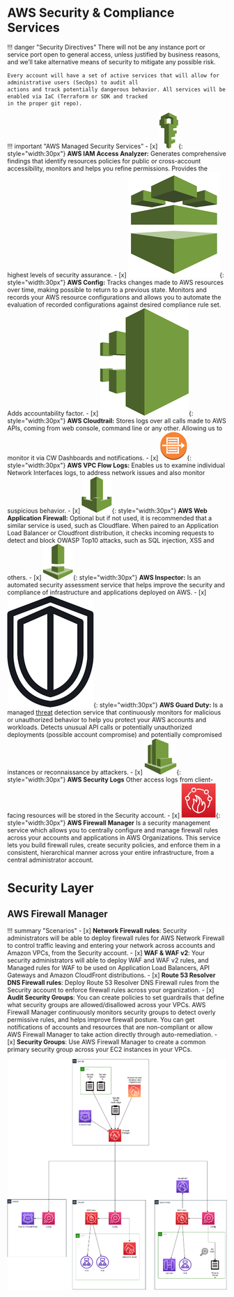 # AWS Security & Compliance Services

!!! danger "Security Directives"
    There will not be any instance port or service port open to general access, unless justified by business reasons, 
    and we’ll take alternative means of security to mitigate any possible risk.
    
    Every account will have a set of active services that will allow for administrative users (SecOps) to audit all 
    actions and track potentially dangerous behavior. All services will be enabled via IaC (Terraform or SDK and tracked
    in the proper git repo).

!!! important "AWS Managed Security Services"
    - [x] ![aws-service](../../../assets/images/icons/aws-emojipack/SecurityIdentityCompliance_IAM.png){: style="width:30px"}
        **AWS IAM Access Analyzer:** Generates comprehensive findings that identify resources policies for public or 
        cross-account accessibility, monitors and helps you refine permissions. Provides the highest levels of security assurance.
    - [x] ![aws-service](../../../assets/images/icons/aws-emojipack/SecurityIdentityCompliance_Config.png){: style="width:30px"}
        **AWS Config:** Tracks changes made to AWS resources over time, making possible to return to a previous state.
         Monitors and records your AWS resource configurations and allows you to automate the evaluation of recorded
          configurations against desired compliance rule set. Adds accountability factor.
    - [x] ![aws-service](../../../assets/images/icons/aws-emojipack/SecurityIdentityCompliance_CloudTrail.png){: style="width:30px"}
        **AWS Cloudtrail:** Stores logs over all calls made to AWS APIs, coming from web console, command line or any
         other. Allowing us to monitor it via CW Dashboards and notifications.
    - [x] ![aws-service](../../../assets/images/icons/aws-emojipack/NetworkingContentDelivery_AmazonVPC_flowlogs.png){: style="width:30px"}
        **AWS VPC Flow Logs:** Enables us to examine individual Network Interfaces logs, to address network issues and
         also monitor suspicious behavior.
    - [x] ![aws-service](../../../assets/images/icons/aws-emojipack/SecurityIdentityCompliance_AWSWAF.png){: style="width:30px"}
        **AWS Web Application Firewall:** Optional but if not used, it is recommended that a similar service is used,
         such as Cloudflare. When paired to an Application Load Balancer or Cloudfront distribution, it checks incoming
          requests to detect and block OWASP Top10 attacks, such as SQL injection, XSS and others. 
    - [x] ![aws-service](../../../assets/images/icons/aws-emojipack/SecurityIdentityCompliance_AmazonInspector.png){: style="width:30px"} 
        **AWS Inspector:**  Is an automated security assessment service that helps improve the security and compliance
         of infrastructure and applications deployed on AWS. 
    - [x] ![aws-service](../../../assets/images/icons/aws-emojipack/SecurityIdentityCompliance_AmazonGuardDuty.png){: style="width:30px"}
        **AWS Guard Duty:** Is a managed [threat](https://youtu.be/czsuZXQvD8E?t=947) detection service that
         continuously monitors for malicious or unauthorized behavior to help you protect your AWS accounts and
          workloads. Detects unusual API calls or potentially unauthorized deployments (possible account compromise)
           and potentially compromised instances or reconnaissance by attackers.
    - [x] ![aws-service](../../../assets/images/icons/aws-emojipack/ManagementTools_AmazonCloudWatch.png){: style="width:30px"}
        **AWS Security Logs** Other access logs from client-facing resources will be stored in the Security account.
    - [x] ![aws-service](../../../assets/images/icons/aws-emojipack/AWS_Firewall_Manager.png){: style="width:30px"}
        **AWS Firewall Manager** Is a security management service which allows you to centrally configure and manage firewall rules across your accounts and applications in AWS Organizations. This service lets you build firewall rules, create security policies, and enforce them in a consistent, hierarchical manner across your entire infrastructure, from a central administrator account.

# Security Layer

## AWS Firewall Manager

!!! summary "Scenarios"
    - [x] **Network Firewall rules**: Security administrators will be able to deploy firewall rules for AWS Network Firewall to control traffic leaving and entering your network across accounts and Amazon VPCs, from the Security account.
    - [x] **WAF & WAF v2**: Your security administrators will able to deploy WAF and WAF v2 rules, and Managed rules for WAF to be used on Application Load Balancers, API Gateways and Amazon CloudFront distributions.
    - [x] **Route 53 Resolver DNS Firewall rules**: Deploy Route 53 Resolver DNS Firewall rules from the Security account to enforce firewall rules across your organization.
    - [x] **Audit Security Groups**: You can create policies to set guardrails that define what security groups are allowed/disallowed across your VPCs. AWS Firewall Manager continuously monitors security groups to detect overly permissive rules, and helps improve firewall posture. You can get notifications of accounts and resources that are non-compliant or allow AWS Firewall Manager to take action directly through auto-remediation.
    - [x] **Security Groups**: Use AWS Firewall Manager to create a common primary security group across your EC2 instances in your VPCs.

![Firewall Manager Service](../../../assets/images/diagrams/aws-fms.png)